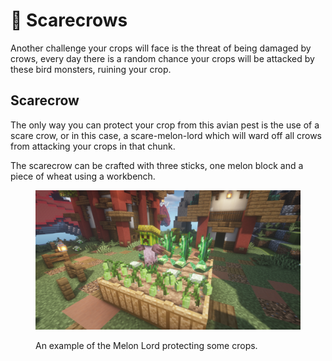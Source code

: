 # 🦅 Scarecrows

Another challenge your crops will face is the threat of being damaged by crows, every day there is a random chance your crops will be attacked by these bird monsters, ruining your crop.

## Scarecrow

The only way you can protect your crop from this avian pest is the use of a scare crow, or in this case, a scare-melon-lord which will ward off all crows from attacking your crops in that chunk.

The scarecrow can be crafted with three sticks, one melon block and a piece of wheat using a workbench.

<figure><img src="../../.gitbook/assets/image (3) (1).png" alt=""><figcaption><p>An example of the Melon Lord protecting some crops.</p></figcaption></figure>
